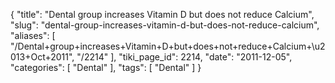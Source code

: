 {
    "title": "Dental group increases Vitamin D but does not reduce Calcium",
    "slug": "dental-group-increases-vitamin-d-but-does-not-reduce-calcium",
    "aliases": [
        "/Dental+group+increases+Vitamin+D+but+does+not+reduce+Calcium+\u2013+Oct+2011",
        "/2214"
    ],
    "tiki_page_id": 2214,
    "date": "2011-12-05",
    "categories": [
        "Dental"
    ],
    "tags": [
        "Dental"
    ]
}